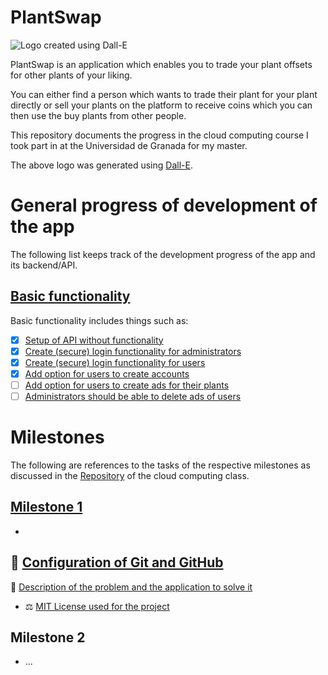 # PlantSwap

![Logo created using Dall-E](doc/milestone_1/logo.webp)

PlantSwap is an application which enables you to trade your plant
offsets for other plants of your liking.

You can either find a person which wants to trade their plant for your
plant directly or sell your plants on the platform
to receive coins which you can then use the buy plants from other
people.

This repository documents the progress in the cloud computing course I
took part in at the Universidad de Granada for my master.

The above logo was generated
using [Dall-E](https://openai.com/index/dall-e/).

# General progress of development of the app

The following list keeps track of the development progress of the app
and its backend/API.

## [Basic functionality](https://github.com/RaoulLuque/PlantSwap/milestone/2)

Basic functionality includes things such as:

- [x] [Setup of API without functionality](https://github.com/RaoulLuque/PlantSwap/issues/4)
- [x] [Create (secure) login functionality for administrators](https://github.com/RaoulLuque/PlantSwap/issues/6)
- [x] [Create (secure) login functionality for users](https://github.com/RaoulLuque/PlantSwap/issues/5)
- [x] [Add option for users to create accounts](https://github.com/RaoulLuque/PlantSwap/issues/10)
- [ ] [Add option for users to create ads for their plants](https://github.com/RaoulLuque/PlantSwap/issues/7)
- [ ] [Administrators should be able to delete ads of users](https://github.com/RaoulLuque/PlantSwap/issues/8)

# Milestones

The following are references to the tasks of the respective milestones
as discussed in
the [Repository](https://github.com/cvillalonga/CC-24-25) of the cloud
computing class.

## [Milestone 1](https://github.com/RaoulLuque/PlantSwap/milestone/1)

-
🔧 [Configuration of Git and GitHub](doc/milestone_1/github_configuration.md)
-
📖 [Description of the problem and the application to solve it](doc/milestone_1/problem_description.md)
- ⚖️ [MIT License used for the project](LICENSE)

## Milestone 2

- ...

